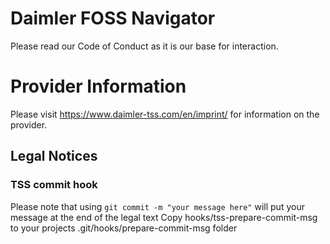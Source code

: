# Daimler FOSS Navigator

Please read our Code of Conduct as it is our base for interaction.

# Provider Information

Please visit <https://www.daimler-tss.com/en/imprint/> for information on the provider.


## Legal Notices

### TSS commit hook
Please note that using ```git commit -m "your message here"```  will put your message at the end of the legal text
Copy hooks/tss-prepare-commit-msg to your projects .git/hooks/prepare-commit-msg folder 

